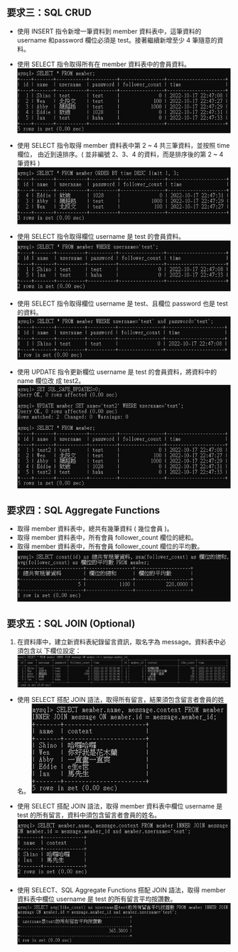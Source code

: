 ## 要求三：SQL CRUD

- 使⽤ INSERT 指令新增⼀筆資料到 member 資料表中，這筆資料的 username 和password 欄位必須是 test。接著繼續新增⾄少 4 筆隨意的資料。
- 使⽤ SELECT 指令取得所有在 member 資料表中的會員資料。
   ![](img/img01.jpg)


- 使⽤ SELECT 指令取得 member 資料表中第 2 ~ 4 共三筆資料，並按照 time 欄位，
由近到遠排序。( 並非編號 2、3、4 的資料，⽽是排序後的第 2 ~ 4 筆資料 )
![](img/img02.jpg)

- 使⽤ SELECT 指令取得欄位 username 是 test 的會員資料。
  ![](img/img03.jpg)
  
- 使⽤ SELECT 指令取得欄位 username 是 test、且欄位 password 也是 test 的資料。
  ![](img/img04.jpg)
  
- 使⽤ UPDATE 指令更新欄位 username 是 test 的會員資料，將資料中的 name 欄位改
成 test2。
![](img/img05.jpg)



## 要求四：SQL Aggregate Functions

- 取得 member 資料表中，總共有幾筆資料 ( 幾位會員 )。
- 取得 member 資料表中，所有會員 follower_count 欄位的總和。
- 取得 member 資料表中，所有會員 follower_count 欄位的平均數。
  ![](img/img06.jpg)

## 要求五：SQL JOIN (Optional)
1. 在資料庫中，建立新資料表紀錄留⾔資訊，取名字為 message。資料表中必須包含以
下欄位設定：![](img/img07.jpg)

- 使⽤ SELECT 搭配 JOIN 語法，取得所有留⾔，結果須包含留⾔者會員的姓名。
  ![](img/img08.jpg)

- 使⽤ SELECT 搭配 JOIN 語法，取得 member 資料表中欄位 username 是 test 的所有留⾔，資料中須包含留⾔者會員的姓名。   
    ![](img/img09.jpg)

- 使⽤ SELECT、SQL Aggregate Functions 搭配 JOIN 語法，取得 member 資料表中欄位 username 是 test 的所有留⾔平均按讚數。![](img/img10.jpg)